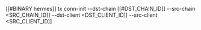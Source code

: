 [[#BINARY hermes]] tx conn-init --dst-chain [[#DST_CHAIN_ID]] --src-chain <SRC_CHAIN_ID]] --dst-client <DST_CLIENT_ID]] --src-client <SRC_CLIENT_ID]]

